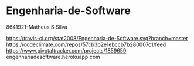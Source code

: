# Engenharia-de-Software
8641921-Matheus S Silva


https://travis-ci.org/stat2008/Engenharia-de-Software.svg?branch=master
https://codeclimate.com/repos/57cb3b2e1ebccb7b280007c1/feed
https://www.pivotaltracker.com/projects/1859659
engenhariadesoftware.herokuapp.com
